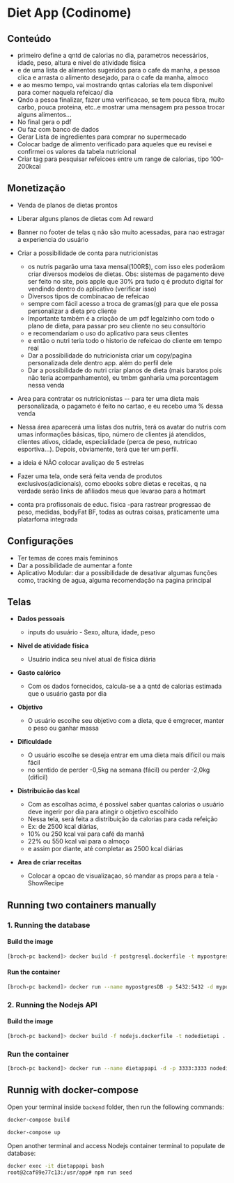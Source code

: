 # Diet App (Codinome)

## Conteúdo
- primeiro define a qntd de calorias no dia, parametros necessários, idade, peso, altura e nivel de atividade fisica
- e de uma lista de alimentos sugeridos para o cafe da manha, a pessoa clica e arrasta o alimento desejado, para o cafe da manha, almoco
- e ao mesmo tempo, vai mostrando qntas calorias ela tem disponivel para comer naquela refeicao/ dia
- Qndo a pesoa finalizar, fazer uma verificacao, se tem pouca fibra, muito carbo, pouca proteina, etc..e mostrar uma mensagem pra pessoa trocar alguns alimentos...
- No final gera o pdf
- Ou faz com banco de dados
- Gerar Lista de ingredientes para comprar no supermecado
- Colocar badge de alimento verificado para aqueles que eu revisei e confirmei os valores da tabela nutricional
- Criar tag para pesquisar refeicoes entre um range de calorias, tipo 100-200kcal

## Monetização
- Venda de planos de dietas prontos
- Liberar alguns planos de dietas com Ad reward
- Banner no footer de telas q não são muito acessadas, para nao estragar a experiencia do usuário
- Criar a possibilidade de conta  para nutricionistas
  - os nutris pagarão uma taxa mensal(100R$), com isso eles poderãom criar diversos modelos de dietas. Obs:  sistemas de pagamento deve ser feito no site, pois apple que 30% pra tudo q é produto digital for vendindo dentro do aplicativo (verificar isso)
  - Diversos tipos de combinacao de refeicao
  - sempre com fácil acesso a troca de gramas(g) para que ele possa personalizar a dieta pro cliente
  - Importante também é a criação de um pdf legalzinho com todo o plano de dieta, para passar pro seu cliente no seu consultório
  - e recomendariam o uso do aplicativo para seus clientes
  - e então o nutri teria todo o historio de refeicao do cliente em tempo real
  - Dar a possibilidade do nutricionista criar um copy/pagina personalizada dele dentro app. além do perfil dele
  - Dar a possibilidade do nutri criar planos de dieta (mais baratos pois não teria acompanhamento), eu tmbm ganharia uma porcentagem nessa venda

- Area para contratar os nutricionistas -- para ter uma dieta mais personalizada, o pagameto é feito no cartao, e eu recebo uma % dessa venda
- Nessa área aparecerá uma listas dos nutris, terá os avatar do nutris com umas informações básicas, tipo, número de clientes já atendidos, clientes ativos, cidade, especialidade (perca de peso, nutricao esportiva...). Depois, obviamente, terá que ter um perfil.
- a ideia é NÃO colocar avaliçao de 5 estrelas
- Fazer uma tela, onde será feita venda de produtos exclusivos(adicionais), como ebooks sobre dietas e receitas, q na verdade serão links de afiliados meus que levarao para a hotmart
- conta pra profissonais de educ. fisica
  -para rastrear progressao de peso, medidas, bodyFat BF, todas as outras coisas, praticamente uma platarfoma integrada

## Configurações

- Ter temas de cores mais femininos
- Dar a possibilidade de aumentar a fonte
- Aplicativo Modular: dar a possibilidade de desativar algumas funções como, tracking de agua, alguma recomendação na pagina principal


## Telas 

- **Dados pessoais**
  - inputs do usuário - Sexo, altura, idade, peso

- **Nível de atividade física**
  - Usuário indica seu nível atual de física diária
- **Gasto calórico**
  - Com os dados fornecidos, calcula-se a a qntd de calorias estimada que o usuário gasta por dia
- **Objetivo**
  - O usuário escolhe seu objetivo com a dieta, que é emgrecer, manter o peso ou ganhar massa
- **Dificuldade**
  - O usuário escolhe se deseja entrar em uma dieta mais difícil ou mais fácil
  - no sentido de perder -0,5kg na semana (fácil) ou perder -2,0kg (difícil)
- **Distribuicão das kcal**
  - Com as escolhas acima, é possível saber quantas calorias o usuário deve ingerir por dia para atingir o objetivo escolhido
  - Nessa tela, será feita a distribuição da calorias para cada refeição
  - Ex: de 2500 kcal diárias, 
  - 10% ou 250 kcal vai para café da manhã
  - 22% ou 550 kcal vai para o almoço
  - e assim por diante, até completar as 2500 kcal diárias
- **Area de criar receitas**
  - Colocar a opcao de visualizaçao, só mandar as props para a tela - ShowRecipe

## Running two containers manually

### 1. Running the database

#### Build the image
```sh
[broch-pc backend]> docker build -f postgresql.dockerfile -t mypostgres .
```

#### Run the container
```sh
[broch-pc backend]> docker run --name mypostgresDB -p 5432:5432 -d mypostgres
```

### 2. Running the Nodejs API

#### Build the image
```sh
[broch-pc backend]> docker build -f nodejs.dockerfile -t nodedietapi .
```

### Run the container
```sh
[broch-pc backend]> docker run --name dietappapi -d -p 3333:3333 nodedietapi
```

## Runnig with docker-compose

Open your terminal inside `backend` folder, then run the following commands:

```sh
docker-compose build
```

```sh
docker-compose up
```

Open another terminal and access Nodejs container terminal to populate de database:

```sh
docker exec -it dietappapi bash
root@2caf89e77c13:/usr/app# npm run seed
```
